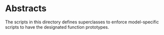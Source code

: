 # Abstracts

The scripts in this directory defines superclasses to enforce model-specific scripts to have the designated function prototypes.